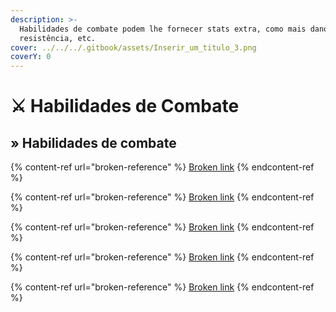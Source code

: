 ```yaml
---
description: >-
  Habilidades de combate podem lhe fornecer stats extra, como mais dano, mais
  resistência, etc.
cover: ../../../.gitbook/assets/Inserir_um_titulo_3.png
coverY: 0
---
```


# ⚔️ Habilidades de Combate

## » Habilidades de combate

{% content-ref url="broken-reference" %}
[Broken link](broken-reference)
{% endcontent-ref %}

{% content-ref url="broken-reference" %}
[Broken link](broken-reference)
{% endcontent-ref %}

{% content-ref url="broken-reference" %}
[Broken link](broken-reference)
{% endcontent-ref %}

{% content-ref url="broken-reference" %}
[Broken link](broken-reference)
{% endcontent-ref %}

{% content-ref url="broken-reference" %}
[Broken link](broken-reference)
{% endcontent-ref %}
